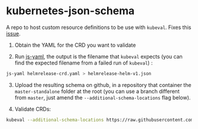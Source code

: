 # kubernetes-json-schema

A repo to host custom resource definitions to be use with `kubeval`. Fixes this [issue](https://github.com/instrumenta/kubeval/issues/47).

1. Obtain the YAML for the CRD you want to validate

2. Run [js-yaml](https://github.com/nodeca/js-yaml), the output is the filename that `kubeval` expects (you can find the expected filename from a failed run of `kubeval`) :

```bash
js-yaml helmrelease-crd.yaml > helmrelease-helm-v1.json
```

3. Upload the resulting schema on github, in a repository that container the `master-standalone` folder at the root (you can use a branch different from `master`, just amend the `--additional-schema-locations` flag below).

4. Validate CRDs:

```bash
kubeval --additional-schema-locations https://raw.githubusercontent.com/ams0/kubernetes-json-schema/master -d .
```
